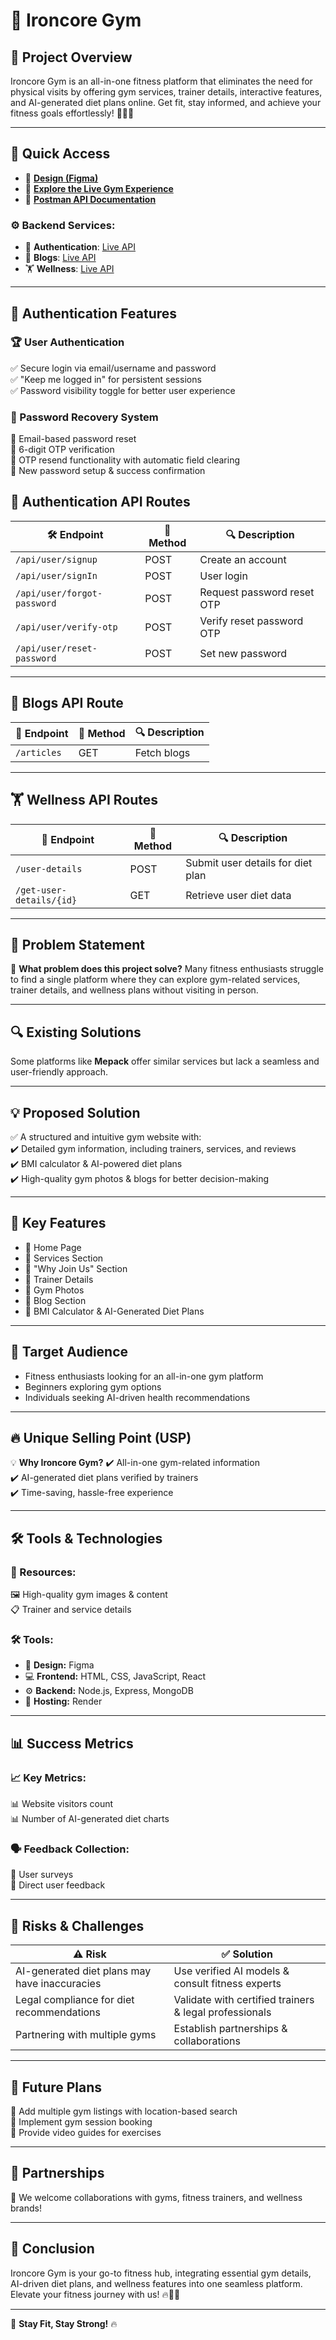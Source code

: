 # 💪 Ironcore Gym

## 🌟 Project Overview
Ironcore Gym is an all-in-one fitness platform that eliminates the need for physical visits by offering gym services, trainer details, interactive features, and AI-generated diet plans online. Get fit, stay informed, and achieve your fitness goals effortlessly! 🏋️‍♂️🔥

---

## 🔗 Quick Access
- 🎨 **[Design (Figma)](https://www.figma.com/design/xx6t46xMZOAVmXsBXRbliP/Ironcore-Gym?node-id=0-1&t=pgF3KdHZajE7uwKu-1)**
- 🚀 **[Explore the Live Gym Experience](https://ironcore-gym-2.onrender.com)**
- 📜 **[Postman API Documentation](https://documenter.getpostman.com/view/39189278/2sAYX3rPFi)**

### ⚙️ Backend Services:
- 🔐 **Authentication**: [Live API](https://authentication-backend-kbui.onrender.com)
- 📝 **Blogs**: [Live API](https://blogs-backend-i6z7.onrender.com)
- 🏋️ **Wellness**: [Live API](https://wellness-backend-bd6i.onrender.com)

---

## 🔐 Authentication Features
### 🏆 User Authentication
✅ Secure login via email/username and password  
✅ "Keep me logged in" for persistent sessions  
✅ Password visibility toggle for better user experience  

### 🔑 Password Recovery System
🔹 Email-based password reset  
🔹 6-digit OTP verification  
🔹 OTP resend functionality with automatic field clearing  
🔹 New password setup & success confirmation  

## 🔐 Authentication API Routes
| 🛠 Endpoint                 | 🔄 Method | 🔍 Description  |
|----------------------------|---------|--------------|
| `/api/user/signup`       | POST   | Create an account |
| `/api/user/signIn`       | POST   | User login |
| `/api/user/forgot-password` | POST | Request password reset OTP |
| `/api/user/verify-otp`   | POST   | Verify reset password OTP |
| `/api/user/reset-password`| POST   | Set new password |

---

## 📝 Blogs API Route
| 📄 Endpoint      | 🔄 Method | 🔍 Description |
|----------------|---------|-------------|
| `/articles`  | GET    | Fetch blogs |

---

## 🏋️ Wellness API Routes
| 📌 Endpoint                      | 🔄 Method | 🔍 Description |
|----------------------------------|---------|-------------|
| `/user-details`               | POST   | Submit user details for diet plan |
| `/get-user-details/{id}`       | GET    | Retrieve user diet data |

---

## 🎯 Problem Statement
🚨 **What problem does this project solve?**
Many fitness enthusiasts struggle to find a single platform where they can explore gym-related services, trainer details, and wellness plans without visiting in person. 

---

## 🔍 Existing Solutions
Some platforms like **Mepack** offer similar services but lack a seamless and user-friendly approach. 

---

## 💡 Proposed Solution
✅ A structured and intuitive gym website with:  
✔️ Detailed gym information, including trainers, services, and reviews  
✔️ BMI calculator & AI-powered diet plans  
✔️ High-quality gym photos & blogs for better decision-making  

---

## 🌟 Key Features
- 🎯 Home Page  
- 🎯 Services Section  
- 🎯 "Why Join Us" Section  
- 🎯 Trainer Details  
- 🎯 Gym Photos  
- 🎯 Blog Section  
- 🎯 BMI Calculator & AI-Generated Diet Plans  

---

## 🎯 Target Audience
- Fitness enthusiasts looking for an all-in-one gym platform  
- Beginners exploring gym options  
- Individuals seeking AI-driven health recommendations  

---

## 🔥 Unique Selling Point (USP)
💡 **Why Ironcore Gym?**
✔️ All-in-one gym-related information  
✔️ AI-generated diet plans verified by trainers  
✔️ Time-saving, hassle-free experience  

---

## 🛠️ Tools & Technologies
### 📌 Resources:
🖼 High-quality gym images & content  
📋 Trainer and service details  

### 🛠 Tools:
- 🎨 **Design:** Figma  
- 💻 **Frontend:** HTML, CSS, JavaScript, React  
- ⚙️ **Backend:** Node.js, Express, MongoDB  
- 🚀 **Hosting:** Render  

---

## 📊 Success Metrics
### 📈 Key Metrics:
📊 Website visitors count  
📊 Number of AI-generated diet charts  

### 🗣️ Feedback Collection:
📌 User surveys  
📌 Direct user feedback  

---

## 🚧 Risks & Challenges
| ⚠️ Risk | ✅ Solution |
|--------|------------|
| AI-generated diet plans may have inaccuracies | Use verified AI models & consult fitness experts |
| Legal compliance for diet recommendations | Validate with certified trainers & legal professionals |
| Partnering with multiple gyms | Establish partnerships & collaborations |

---

## 🚀 Future Plans
📌 Add multiple gym listings with location-based search  
📌 Implement gym session booking  
📌 Provide video guides for exercises  

---

## 🤝 Partnerships
🚀 We welcome collaborations with gyms, fitness trainers, and wellness brands!

---

## 📌 Conclusion
Ironcore Gym is your go-to fitness hub, integrating essential gym details, AI-driven diet plans, and wellness features into one seamless platform. Elevate your fitness journey with us! 🔥🏋️‍♂️

---

💪 **Stay Fit, Stay Strong!** 🔥